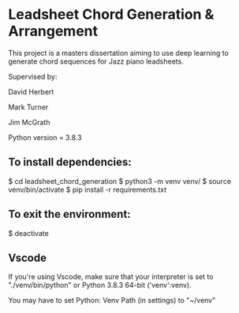 # Leadsheet Chord Generation & Arrangement

This project is a masters dissertation aiming to use deep learning to generate chord sequences for Jazz piano leadsheets.

Supervised by:

David Herbert

Mark Turner

Jim McGrath

Python version = 3.8.3

## To install dependencies:

$ cd leadsheet_chord_generation
$ python3 -m venv venv/
$ source venv/bin/activate
$ pip install -r requirements.txt

## To exit the environment:

$ deactivate

## Vscode

If you're using Vscode, make sure that your interpreter is set to "./venv/bin/python" or Python 3.8.3 64-bit ('venv':venv).

You may have to set Python: Venv Path (in settings) to "~/venv"